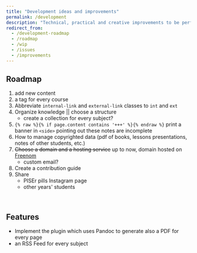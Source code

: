 ```yaml
---
title: "Development ideas and improvements"
permalink: /development
description: "Technical, practical and creative improvements to be performed on this website"
redirect_from:
  - /development-roadmap
  - /roadmap
  - /wip
  - /issues
  - /improvements
---
```

## Roadmap

1. add new content
1. a tag for every course
1. Abbreviate `internal-link` and `external-link` classes to `int` and `ext`
1. Organize knowledge || choose a structure
    - create a collection for every subject?
1. `{% raw %}{% if page.content contains '+++' %}{% endraw %}` print a banner in `<side>` pointing out these notes are incomplete
1. How to manage copyrighted data (pdf of books, lessons presentations, notes of other students, etc.)
3. ~~Choose a domain and a hosting service~~ up to now, domain hosted on [Freenom](https://freenom.com)
    - custom email?
1. Create a contribution guide
1. Share
	- PISEr pills Instagram page
	- other years' students

<br>

## Features

- Implement the plugin which uses Pandoc to generate also a PDF for every page
- an RSS Feed for every subject

